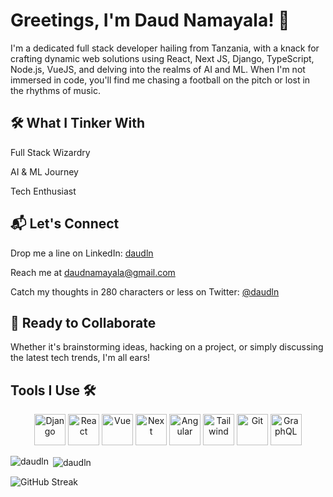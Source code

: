 # Greetings, I'm Daud Namayala! 👋

I'm a dedicated full stack developer hailing from Tanzania, with a knack for crafting dynamic web solutions using React, Next JS, Django, TypeScript, Node.js, VueJS, and delving into the realms of AI and ML. When I'm not immersed in code, you'll find me chasing a football on the pitch or lost in the rhythms of music.

## 🛠️ What I Tinker With

Full Stack Wizardry

AI & ML Journey

Tech Enthusiast


## 📬 Let's Connect

Drop me a line on LinkedIn: [daudln](https://www.linkedin.com/in/daudln)

Reach me at [daudnamayala@gmail.com](mailto:daudnamayala@gmail.com)

Catch my thoughts in 280 characters or less on Twitter: [@daudln](https://www.twitter.com/daudln)

## 🚀 Ready to Collaborate

Whether it's brainstorming ideas, hacking on a project, or simply discussing the latest tech trends, I'm all ears!

## Tools I Use 🛠️

<p align="center">
<img src="https://cdn.jsdelivr.net/gh/devicons/devicon@latest/icons/django/django-plain.svg" width="50" title="Django" />
 <img src="https://cdn.jsdelivr.net/gh/devicons/devicon@latest/icons/react/react-original.svg" width="50" title="React"/>
 <img src="https://cdn.jsdelivr.net/gh/devicons/devicon@latest/icons/vuejs/vuejs-original.svg" width="50" title="Vue"/>
 <img src="https://cdn.jsdelivr.net/gh/devicons/devicon@latest/icons/nextjs/nextjs-original.svg" width="50" title="Next"/>
 <img src="https://cdn.jsdelivr.net/gh/devicons/devicon@latest/icons/angular/angular-original.svg" width="50" title="Angular"/>
 <img src="https://cdn.jsdelivr.net/gh/devicons/devicon@latest/icons/tailwindcss/tailwindcss-original.svg" width="50" title="Tailwind" /> 
 <img src="https://cdn.jsdelivr.net/gh/devicons/devicon@latest/icons/git/git-plain-wordmark.svg" width="50" title="Git"/>
 <img src="https://cdn.jsdelivr.net/gh/devicons/devicon@latest/icons/graphql/graphql-plain.svg" width="50" title="GraphQL"/>
</p>


<p><img align="left" src="https://github-readme-stats.vercel.app/api/top-langs/?username=daudln&theme=dracula&hide=css&langs_count=10&layout=donut-vertical" alt="daudln" /></p>

<p>&nbsp;<img align="center" src="https://github-readme-stats.vercel.app/api?username=daudln&show_icons=true&locale=en&theme=dracula" alt="daudln" /></p>

<p><img src="https://github-readme-streak-stats.herokuapp.com?user=daudln&theme=dracula" alt="GitHub Streak" /></p>